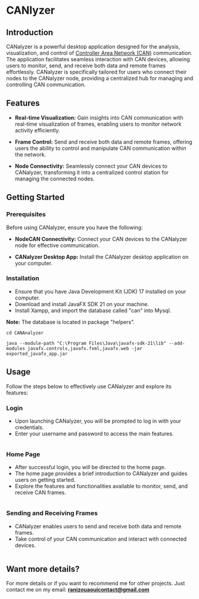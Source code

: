 # CANlyzer

## Introduction

CANalyzer is a powerful desktop application designed for the analysis, visualization, and control of <a href="https://en.wikipedia.org/wiki/CAN_bus">Controller Area Network (CAN)</a> communication. The application facilitates seamless interaction with CAN devices, allowing users to monitor, send, and receive both data and remote frames effortlessly. CANalyzer is specifically tailored for users who connect their nodes to the CANalyzer node, providing a centralized hub for managing and controlling CAN communication.

## Features

- <strong>Real-time Visualization:</strong> Gain insights into CAN communication with real-time visualization of frames, enabling users to monitor network activity efficiently.

- <strong>Frame Control:</strong> Send and receive both data and remote frames, offering users the ability to control and manipulate CAN communication within the network.

- <strong>Node Connectivity:</strong> Seamlessly connect your CAN devices to CANalyzer, transforming it into a centralized control station for managing the connected nodes.

## Getting Started

### Prerequisites

Before using CANalyzer, ensure you have the following:

- <strong>NodeCAN Connectivity:</strong> Connect your CAN devices to the CANalyzer node for effective communication.

- <strong>CANalyzer Desktop App:</strong> Install the CANalyzer desktop application on your computer.

### Installation

- Ensure that you have Java Development Kit (JDK) 17 installed on your computer.
- Download and install JavaFX SDK 21 on your machine.
- Install Xampp, and import the database called "can" into Mysql.
  
<strong>Note:</strong> The database is located in package "helpers".

```
cd CANAnalyzer

java --module-path "C:\Program Files\Java\javafx-sdk-21\lib" --add-modules javafx.controls,javafx.fxml,javafx.web -jar exported_javafx_app.jar
```

## Usage

Follow the steps below to effectively use CANalyzer and explore its features:

### Login

- Upon launching CANalyzer, you will be prompted to log in with your credentials.
- Enter your username and password to access the main features.
  <div align="center"> 
<img src="https://github.com/ranizouaoui/CANAnalyzer/blob/main/Pictures/Login.png" alt="" />
 </div>

### Home Page

- After successful login, you will be directed to the home page.
- The home page provides a brief introduction to CANalyzer and guides users on getting started.
- Explore the features and functionalities available to monitor, send, and receive CAN frames.
<div align="center"> 
<img src="https://github.com/ranizouaoui/CANAnalyzer/blob/main/Pictures/home.png" alt="" />
 </div>
 
### Sending and Receiving Frames

- CANalyzer enables users to send and receive both data and remote frames.
- Take control of your CAN communication and interact with connected devices.
<div align="center"> 
<img src="https://github.com/ranizouaoui/CANAnalyzer/blob/main/Pictures/Frames.png" alt="" />
 </div>

  ## Want more details?
 
 For more details or if you want to recommend me for other projects. Just contact me on my email: <strong> ranizouaouicontact@gmail.com </strong>
